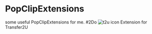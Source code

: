 PopClipExtensions
=================

some useful PopClipExtensions for me.
#2Do
![t2u icon](https://farm4.staticflickr.com/3689/13554206755_dfcd63180b_s.jpg) 
Extension for Transfer2U
